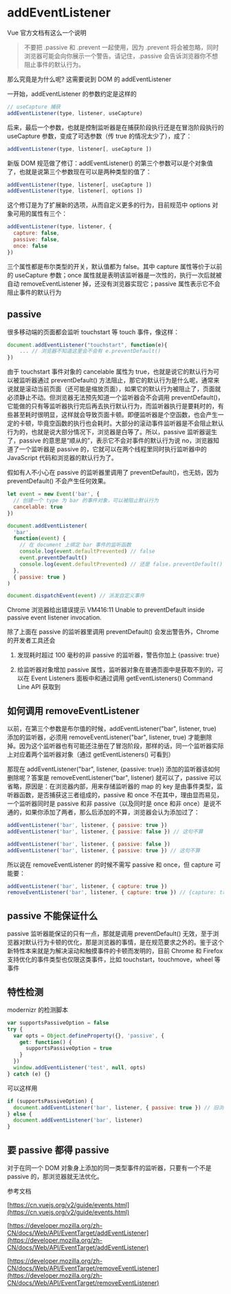 # addEventListener

Vue 官方文档有这么一个说明

> 不要把 .passive 和 .prevent 一起使用，因为 .prevent 将会被忽略，同时浏览器可能会向你展示一个警告。请记住，.passive 会告诉浏览器你不想阻止事件的默认行为。

那么究竟是为什么呢? 这需要说到 DOM 的 addEventListener

一开始，addEventListener 的参数约定是这样的

```js
// useCapture 捕获
addEventListener(type, listener, useCapture)
```

后来，最后一个参数，也就是控制监听器是在捕获阶段执行还是在冒泡阶段执行的 useCapture 参数，变成了可选参数（传 true 的情况太少了），成了：

```js
addEventListener(type, listener[, useCapture ])
```

新版 DOM 规范做了修订：addEventListener() 的第三个参数可以是个对象值了，也就是说第三个参数现在可以是两种类型的值了：

```js
addEventListener(type, listener[, useCapture ])
addEventListener(type, listener[, options ])
```

这个修订是为了扩展新的选项，从而自定义更多的行为，目前规范中 options 对象可用的属性有三个：

```js
addEventListener(type, listener, {
  capture: false,
  passive: false,
  once: false
})
```

三个属性都是布尔类型的开关，默认值都为 false。其中 capture 属性等价于以前的 useCapture 参数；once 属性就是表明该监听器是一次性的，执行一次后就被自动 removeEventListener 掉，还没有浏览器实现它；passive 属性表示它不会阻止事件的默认行为

## passive

很多移动端的页面都会监听 touchstart 等 touch 事件，像这样：

```js
document.addEventListener("touchstart", function(e){
    ... // 浏览器不知道这里会不会有 e.preventDefault()
})
```

由于 touchstart 事件对象的 cancelable 属性为 true，也就是说它的默认行为可以被监听器通过 preventDefault() 方法阻止，那它的默认行为是什么呢，通常来说就是滚动当前页面（还可能是缩放页面），如果它的默认行为被阻止了，页面就必须静止不动。但浏览器无法预先知道一个监听器会不会调用 preventDefault()，它能做的只有等监听器执行完后再去执行默认行为，而监听器执行是要耗时的，有些甚至耗时很明显，这样就会导致页面卡顿。即便监听器是个空函数，也会产生一定的卡顿，毕竟空函数的执行也会耗时。大部分的滚动事件监听器是不会阻止默认行为的，也就是说大部分情况下，浏览器是白等了。所以，passive 监听器诞生了，passive 的意思是“顺从的”，表示它不会对事件的默认行为说 no，浏览器知道了一个监听器是 passive 的，它就可以在两个线程里同时执行监听器中的 JavaScript 代码和浏览器的默认行为了。

假如有人不小心在 passive 的监听器里调用了 preventDefault()，也无妨，因为 preventDefault() 不会产生任何效果。

```js
let event = new Event('bar', {
  // 创建一个 type 为 bar 的事件对象，可以被阻止默认行为
  cancelable: true
})

document.addEventListener(
  'bar',
  function(event) {
    // 在 document 上绑定 bar 事件的监听函数
    console.log(event.defaultPrevented) // false
    event.preventDefault()
    console.log(event.defaultPrevented) // 还是 false，preventDefault() 无效
  },
  { passive: true }
)

document.dispatchEvent(event) // 派发自定义事件
```

Chrome 浏览器给出错误提示
VM416:11 Unable to preventDefault inside passive event listener invocation.

除了上面在 passive 的监听器里调用 preventDefault() 会发出警告外，Chrome 的开发者工具还会

1. 发现耗时超过 100 毫秒的非 passive 的监听器，警告你加上 {passive: true}

2. 给监听器对象增加 passive 属性，监听器对象在普通页面中是获取不到的，可以在 Event Listeners 面板中和通过调用 getEventListeners() Command Line API 获取到

## 如何调用 removeEventListener

以前，在第三个参数是布尔值的时候，addEventListener("bar", listener, true) 添加的监听器，必须用 removeEventListener("bar", listener, true) 才能删除掉。因为这个监听器也有可能还注册在了冒泡阶段，那样的话，同一个监听器实际上对应着两个监听器对象（通过 getEventListeners() 可看到）

那现在 addEventListener("bar", listener, {passive: true}) 添加的监听器该如何删除呢？答案是 removeEventListener("bar", listener) 就可以了，passive 可以省略，原因是：在浏览器内部，用来存储监听器的 map 的 key 是由事件类型，监听器函数，是否捕获这三者组成的，passive 和 once 不在其中，理由显而易见，一个监听器同时是 passive 和非 passive（以及同时是 once 和非 once）是说不通的，如果你添加了两者，那么后添加的不算，浏览器会认为添加过了：

```js
addEventListener('bar', listener, { passive: true })
addEventListener('bar', listener, { passive: false }) // 这句不算

addEventListener('bar', listener, { passive: false })
addEventListener('bar', listener, { passive: true }) // 这句不算
```

所以说在 removeEventListener 的时候不需写 passive 和 once，但 capture 可能要：

```js
addEventListener('bar', listener, { capture: true })
removeEventListener('bar', listener, { capture: true }) // {capture: true} 必须加，当然 {capture: true} 换成 true 也可以
```

## passive 不能保证什么

passive 监听器能保证的只有一点，那就是调用 preventDefault() 无效，至于浏览器对默认行为卡顿的优化，那是浏览器的事情，是在规范要求之外的。鉴于这个新特性本来就是为解决滚动和触摸事件的卡顿而发明的，目前 Chrome 和 Firefox 支持优化的事件类型也仅限这类事件，比如 touchstart，touchmove，wheel 等事件

## 特性检测

modernizr 的检测脚本

```js
var supportsPassiveOption = false
try {
  var opts = Object.defineProperty({}, 'passive', {
    get: function() {
      supportsPassiveOption = true
    }
  })
  window.addEventListener('test', null, opts)
} catch (e) {}
```

可以这样用

```js
if (supportsPassiveOption) {
  document.addEventListener('bar', listener, { passive: true }) // 旧浏览器里第三参数会被自动转成 true，不是我们想要的
} else {
  document.addEventListener('bar', listener)
}
```

## 要 passive 都得 passive

对于在同一个 DOM 对象身上添加的同一类型事件的监听器，只要有一个不是 passive 的，那浏览器就无法优化。

参考文档

[https://cn.vuejs.org/v2/guide/events.html](https://cn.vuejs.org/v2/guide/events.html)

[https://developer.mozilla.org/zh-CN/docs/Web/API/EventTarget/addEventListener](https://developer.mozilla.org/zh-CN/docs/Web/API/EventTarget/addEventListener)

[https://developer.mozilla.org/zh-CN/docs/Web/API/EventTarget/removeEventListener](https://developer.mozilla.org/zh-CN/docs/Web/API/EventTarget/removeEventListener)
